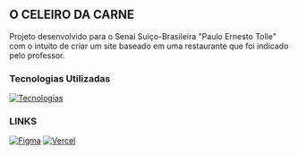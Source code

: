 ## O CELEIRO DA CARNE

Projeto desenvolvido para o Senai Suíço-Brasileira "Paulo Ernesto Tolle" com o intuito de criar um site baseado em uma restaurante que foi indicado pelo professor.

### Tecnologias Utilizadas
[![Tecnologias](https://skillicons.dev/icons?i=html,css)](https://skillicons.dev)

### LINKS

[![Figma](https://skillicons.dev/icons?i=figma)](https://www.figma.com/file/kQlCfi0YQM6pxni6djQJfp/Site-LIMA---Restaurante?type=design&node-id=304%3A6&mode=design&t=gX7Qb6gYf7OqskJz-1) [![Vercel](https://skillicons.dev/icons?i=vercel)](https://o-celeiro-da-carne.vercel.app​)
